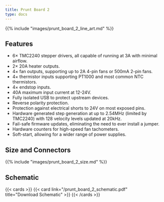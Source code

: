 ```yaml
---
title: Prunt Board 2
type: docs
---
```


{{% include "images/prunt_board_2_line_art.md" %}}

## Features
- 6× TMC2240 stepper drivers, all capable of running at 3A with minimal airflow.
- 2× 20A heater outputs.
- 4× fan outputs, supporting up to 2A 4-pin fans or 500mA 2-pin fans.
- 4× thermistor inputs supporting PT1000 and most common NTC thermistors.
- 4× endstop inputs.
- 40A maximum input current at 12-24V.
- Fully isolated USB to protect upstream devices.
- Reverse polarity protection.
- Protection against electrical shorts to 24V on most exposed pins.
- Hardware generated step generation at up to 2.54MHz (limited by TMC2240) with 128 velocity levels updated at 20kHz.
- Fail-safe firmware updates, eliminating the need to ever install a jumper.
- Hardware counters for high-speed fan tachometers.
- Soft-start, allowing for a wider range of power supplies.

## Size and Connectors
{{% include "images/prunt_board_2_size.md" %}}

## Schematic
{{< cards >}}
  {{< card link="/prunt_board_2_schematic.pdf" title="Download Schematic" >}}
{{< /cards >}}
